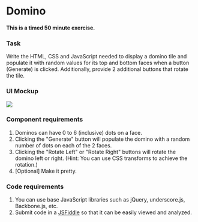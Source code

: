 Domino
===========

__This is a timed 50 minute exercise.__


### Task 

Write the HTML, CSS and JavaScript needed to display a domino tile and populate it with random values for its top and bottom faces when a button (Generate) is clicked. Additionally, provide 2 additional buttons that rotate the tile.


### UI Mockup

<img src="https://docs.google.com/drawings/d/1rPyQOVB5W-7p-UOO4iYqiyD8L3vjdGa3iYWih1L5Mkc/pub?w=960&amp;h=720">

### Component requirements

1.  Dominos can have 0 to 6 (inclusive) dots on a face.
2.  Clicking the "Generate" button will populate the domino with a random number of dots on each of the 2 faces.
3.  Clicking the "Rotate Left" or "Rotate Right" buttons will rotate the domino left or right. (Hint: You can use CSS transforms to achieve the rotation.)
4.  [Optional] Make it pretty.

### Code requirements

1.  You can use base JavaScript libraries such as jQuery, underscore.js, Backbone.js, etc.
2.  Submit code in a [JSFiddle](http://jsfiddle.net) so that it can be easily viewed and analyzed.
